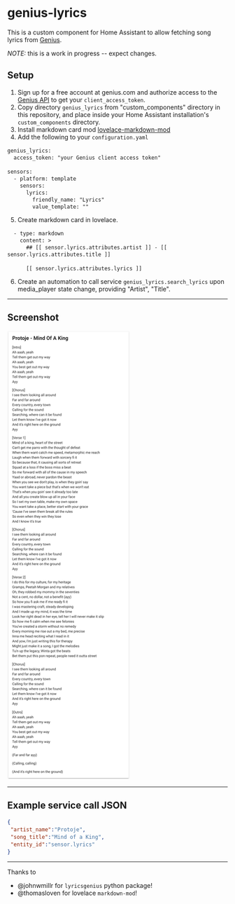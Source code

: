 # genius-lyrics

This is a custom component for Home Assistant to allow fetching song lyrics from [Genius](https://genius.com).

*NOTE:* this is a work in progress -- expect changes.

## Setup

1. Sign up for a free account at genius.com and authorize access to the [Genius API](http://genius.com/api-clients) to get your `client_access_token`.
2. Copy directory `genius_lyrics` from "custom_components" directory in this repository, and place inside your Home Assistant installation's `custom_components` directory.
3. Install markdown card mod [lovelace-markdown-mod](https://github.com/thomasloven/lovelace-markdown-mod)
4. Add the following to your `configuration.yaml`

```
genius_lyrics:
  access_token: "your Genius client access token"

sensors:
  - platform: template
    sensors:
      lyrics:
        friendly_name: "Lyrics"
        value_template: ""
```

5. Create markdown card in lovelace.

```
  - type: markdown
    content: >
      ## [[ sensor.lyrics.attributes.artist ]] - [[ sensor.lyrics.attributes.title ]]

      [[ sensor.lyrics.attributes.lyrics ]]
```

6. Create an automation to call service `genius_lyrics.search_lyrics` upon media_player state change, providing "Artist", "Title".

---

## Screenshot

![lyrics-card](/lyrics-card.png)

---

## Example service call JSON

```json
{
 "artist_name":"Protoje",
 "song_title":"Mind of a King",
 "entity_id":"sensor.lyrics"
}
```

---

Thanks to
 - @johnwmillr for `lyricsgenius` python package!
 - @thomasloven for lovelace `markdown-mod`!
